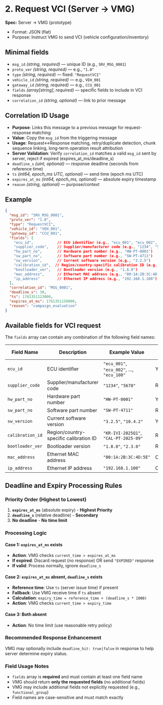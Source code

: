 # 2. Request VCI (Server → VMG)

**Spec:** Server → VMG (prototype)

- Format: JSON (flat)
- Purpose: Instruct VMG to send VCI (vehicle configuration/inventory)

## Minimal fields
- `msg_id` *(string, required)* — unique ID (e.g., `SRV_MSG_0001`)
- `proto_ver` *(string, required)* — e.g., `"1.0"`
- `type` *(string, required)* — fixed: `"RequestVCI"`
- `vehicle_id` *(string, required)* — e.g., `VEH_001`
- `gateway_id` *(string, required)* — e.g., `CCU_001`
- `fields` *(array[string], required)* — specific fields to include in VCI response
- `correlation_id` *(string, optional)* — link to prior message

## Correlation ID Usage
- **Purpose**: Links this message to a previous message for request-response matching
- **Value**: Copy the `msg_id` from the triggering message
- **Usage**: Request↔Response matching, retry/duplicate detection, chunk sequence linking, long-term operation result attribution
- **Server Validation**: Verify `correlation_id` matches a valid `msg_id` sent by server, reject if expired (expires_at_ms/deadline_s)
- `deadline_s` *(uint, optional)* — response deadline (seconds from reference time)
- `ts` *(int64, epoch_ms UTC, optional)* — send time (epoch ms UTC)
- `expires_at_ms` *(int64, epoch_ms, optional)* — absolute expiry timestamp
- `reason` *(string, optional)* — purpose/context

## Example
```json
{
  "msg_id": "SRV_MSG_0001",
  "proto_ver": "1.0",
  "type": "RequestVCI",
  "vehicle_id": "VEH_001",
  "gateway_id": "CCU_001",
  "fields": [
    "ecu_id",           // ECU identifier (e.g., "ecu_001", "ecu_002", ..., "ecu_100")
    "supplier_code",    // Supplier/manufacturer code (e.g., "1234", "5678")
    "hw_part_no",       // Hardware part number (e.g., "HW-PT-0001")
    "sw_part_no",       // Software part number (e.g., "SW-PT-4711")
    "sw_version",       // Current software version (e.g., "3.2.5")
    "calibration_id",  // Region/country-specific calibration ID (e.g., "KR-IVI-2025Q1")
    "bootloader_ver",   // Bootloader version (e.g., "1.8.0")
    "mac_address",      // Ethernet MAC address (e.g., "00:1A:2B:3C:4D:5E")
    "ip_address"        // Ethernet IP address (e.g., "192.168.1.100")
  ],
  "correlation_id": "MSG_0001",
  "deadline_s": 30,
  "ts": 1761351123000,
  "expires_at_ms": 1761351150000,
  "reason": "campaign_evaluation"
}
```

## Available fields for VCI request
The `fields` array can contain any combination of the following field names:

| Field Name | Description | Example Value | Required in Response |
|------------|-------------|---------------|---------------------|
| `ecu_id` | ECU identifier | `"ecu_001"`, `"ecu_002"`, ..., `"ecu_100"` | Yes |
| `supplier_code` | Supplier/manufacturer code | `"1234"`, `"5678"` | Recommended |
| `hw_part_no` | Hardware part number | `"HW-PT-0001"` | Yes |
| `sw_part_no` | Software part number | `"SW-PT-4711"` | Recommended |
| `sw_version` | Current software version | `"3.2.5"`, `"10.4.2"` | Yes |
| `calibration_id` | Region/country-specific calibration ID | `"KR-IVI-2025Q1"`, `"CAL-PT-2025-09"` | Recommended |
| `bootloader_ver` | Bootloader version | `"1.8.0"`, `"2.3.0"` | Recommended |
| `mac_address` | Ethernet MAC address | `"00:1A:2B:3C:4D:5E"` | Optional |
| `ip_address` | Ethernet IP address | `"192.168.1.100"` | Optional |

## Deadline and Expiry Processing Rules

### **Priority Order (Highest to Lowest)**
1. **`expires_at_ms`** (absolute expiry) - **Highest Priority**
2. **`deadline_s`** (relative deadline) - **Secondary**
3. **No deadline** - **No time limit**

### **Processing Logic**

#### **Case 1: `expires_at_ms` exists**
- **Action**: VMG checks `current_time > expires_at_ms`
- **If expired**: Discard request (no response) OR send `"EXPIRED"` response
- **If valid**: Process normally, ignore `deadline_s`

#### **Case 2: `expires_at_ms` absent, `deadline_s` exists**
- **Reference time**: Use `ts` (server issue time) if present
- **Fallback**: Use VMG receive time if `ts` absent
- **Calculation**: `expiry_time = reference_time + (deadline_s * 1000)`
- **Action**: VMG checks `current_time > expiry_time`

#### **Case 3: Both absent**
- **Action**: No time limit (use reasonable retry policy)

### **Recommended Response Enhancement**
VMG may optionally include `deadline_hit: true|false` in response to help server determine expiry status.

### **Field Usage Notes**
- `fields` array is **required** and must contain at least one field name
- VMG should return **only the requested fields** (no additional fields)
- VMG may include additional fields not explicitly requested (e.g., `functional_group`)
- Field names are case-sensitive and must match exactly

